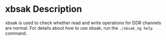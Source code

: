 # xbsak Description

xbsak is used to check whether read and write operations for DDR channels are normal. For details about how to use xbsak, run the `./xbsak_ng help` command.